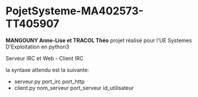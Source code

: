 # PojetSysteme-MA402573-TT405907
**MANGOUNY Anne-Lise et TRACOL Théo**
projet réalisé pour l'UE Systemes D'Exploitation
en python3

Serveur IRC et Web - Client IRC


la syntaxe attendu est la suivante:
* serveur.py port_irc port_http
* client.py nom_serveur port_serveur id_utilisateur
